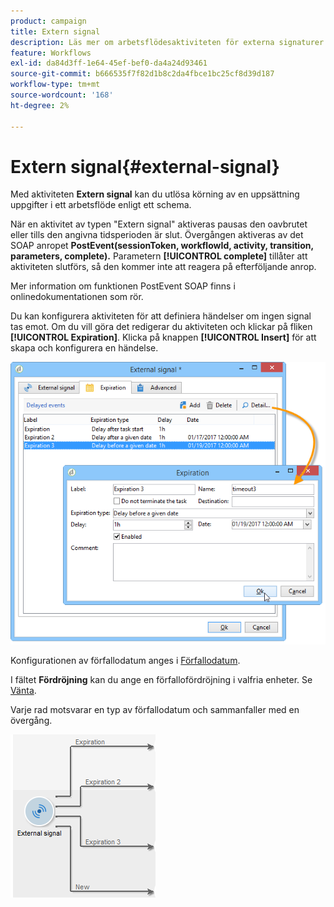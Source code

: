```yaml
---
product: campaign
title: Extern signal
description: Läs mer om arbetsflödesaktiviteten för externa signaturer
feature: Workflows
exl-id: da84d3ff-1e64-45ef-bef0-da4a24d93461
source-git-commit: b666535f7f82d1b8c2da4fbce1bc25cf8d39d187
workflow-type: tm+mt
source-wordcount: '168'
ht-degree: 2%

---
```


# Extern signal{#external-signal}



Med aktiviteten **Extern signal** kan du utlösa körning av en uppsättning uppgifter i ett arbetsflöde enligt ett schema.

När en aktivitet av typen &quot;Extern signal&quot; aktiveras pausas den oavbrutet eller tills den angivna tidsperioden är slut. Övergången aktiveras av det SOAP anropet **PostEvent(sessionToken, workflowId, activity, transition, parameters, complete).** Parametern **[!UICONTROL complete]** tillåter att aktiviteten slutförs, så den kommer inte att reagera på efterföljande anrop.

Mer information om funktionen PostEvent SOAP finns i onlinedokumentationen som rör.

Du kan konfigurera aktiviteten för att definiera händelser om ingen signal tas emot. Om du vill göra det redigerar du aktiviteten och klickar på fliken **[!UICONTROL Expiration]**. Klicka på knappen **[!UICONTROL Insert]** för att skapa och konfigurera en händelse.

![](assets/edit_signal.png)

Konfigurationen av förfallodatum anges i [Förfallodatum](defining-approvals.md).

I fältet **Fördröjning** kan du ange en förfallofördröjning i valfria enheter. Se [Vänta](wait.md).

Varje rad motsvarar en typ av förfallodatum och sammanfaller med en övergång.

![](assets/external_sign_diag.png)
